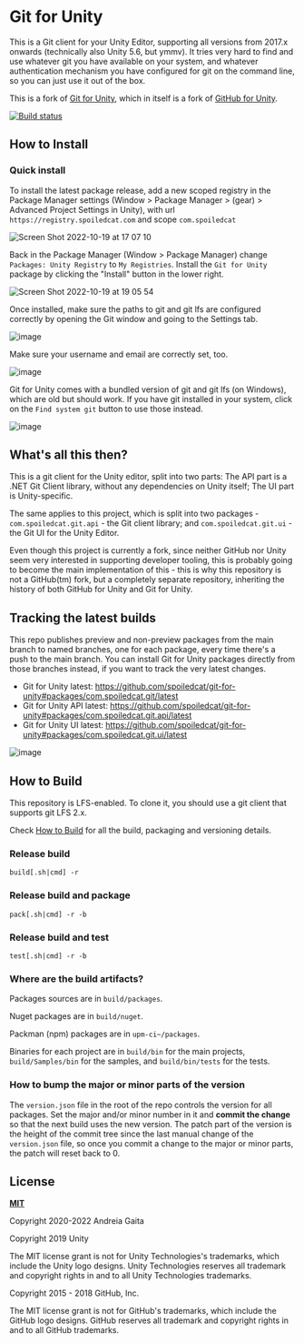 # Git for Unity

This is a Git client for your Unity Editor, supporting all versions from 2017.x onwards (technically also Unity 5.6, but ymmv). It tries very hard to find and use whatever git you have available on your system, and whatever authentication mechanism you have configured for git on the command line, so you can just use it out of the box.

This is a fork of [Git for Unity](https://github.com/unity-technologies/git-for-unity), which in itself is a fork of [GitHub for Unity](https://github.com/github-for-unity/Unity).

[![Build status](https://ci.appveyor.com/api/projects/status/8l2f8numfkp6yhnw?svg=true)](https://ci.appveyor.com/project/shana/git-for-unity)

## How to Install

### Quick install

To install the latest package release, add a new scoped registry in the Package Manager settings (Window > Package Manager > (gear) > Advanced Project Settings in Unity), with url `https://registry.spoiledcat.com` and scope `com.spoiledcat`

![Screen Shot 2022-10-19 at 17 07 10](https://user-images.githubusercontent.com/310137/196755895-a2865ae3-70bd-45cc-816d-535b46f09034.png)

Back in the Package Manager (Window > Package Manager) change `Packages: Unity Registry` to `My Registries`. Install the `Git for Unity` package by clicking the "Install" button in the lower right.

![Screen Shot 2022-10-19 at 19 05 54](https://user-images.githubusercontent.com/310137/196757921-57d29b3f-3376-45ba-8476-c5e1f1c505b6.png)

Once installed, make sure the paths to git and git lfs are configured correctly by opening the Git window and going to the Settings tab.

![image](https://user-images.githubusercontent.com/310137/196758333-178c9561-77fa-4d5b-8ee4-7113c4d8a1dd.png)

Make sure your username and email are correctly set, too.

![image](https://user-images.githubusercontent.com/310137/196758888-7118b3c6-bdbf-46c0-aaf7-68da7433a723.png)

Git for Unity comes with a bundled version of git and git lfs (on Windows), which are old but should work. If you have git installed in your system, click on the `Find system git` button to use those instead.

![image](https://user-images.githubusercontent.com/310137/196759278-d0ab5441-1992-40a7-92d8-bbd4ff38ed38.png)

## What's all this then?

This is a git client for the Unity editor, split into two parts: The API part is a .NET Git Client library, without any dependencies on Unity itself; The UI part is Unity-specific.

The same applies to this project, which is split into two packages - `com.spoiledcat.git.api` - the Git client library; and `com.spoiledcat.git.ui` - the Git UI for the Unity Editor.

Even though this project is currently a fork, since neither GitHub nor Unity seem very interested in supporting developer tooling, this is probably going to become the main implementation of this - this is why this repository is not a GitHub(tm) fork, but a completely separate repository, inheriting the history of both GitHub for Unity and Git for Unity.

## Tracking the latest builds

This repo publishes preview and non-preview packages from the main branch to named branches, one for each package, every time there's a push to the main branch. You can install Git for Unity packages directly from those branches instead, if you want to track the very latest changes.

- Git for Unity latest: https://github.com/spoiledcat/git-for-unity#packages/com.spoiledcat.git/latest
- Git for Unity API latest: https://github.com/spoiledcat/git-for-unity#packages/com.spoiledcat.git.api/latest
- Git for Unity UI latest: https://github.com/spoiledcat/git-for-unity#packages/com.spoiledcat.git.ui/latest

![image](https://user-images.githubusercontent.com/310137/196762066-56e71462-c634-4328-8d0a-00cf2b9e2de9.png)

## How to Build

This repository is LFS-enabled. To clone it, you should use a git client that supports git LFS 2.x.

Check [How to Build](https://raw.githubusercontent.com/spoiledcat/git-for-unity/master/BUILD.md) for all the build, packaging and versioning details.

### Release build 

`build[.sh|cmd] -r`

### Release build and package

`pack[.sh|cmd] -r -b`

### Release build and test

`test[.sh|cmd] -r -b`


### Where are the build artifacts?

Packages sources are in `build/packages`.

Nuget packages are in `build/nuget`.

Packman (npm) packages are in `upm-ci~/packages`.

Binaries for each project are in `build/bin` for the main projects, `build/Samples/bin` for the samples, and `build/bin/tests` for the tests.

### How to bump the major or minor parts of the version

The `version.json` file in the root of the repo controls the version for all packages.
Set the major and/or minor number in it and **commit the change** so that the next build uses the new version.
The patch part of the version is the height of the commit tree since the last manual change of the `version.json`
file, so once you commit a change to the major or minor parts, the patch will reset back to 0.

## License

**[MIT](LICENSE)**

Copyright 2020-2022 Andreia Gaita

Copyright 2019 Unity

The MIT license grant is not for Unity Technologies's trademarks, which include the Unity logo designs. Unity Technologies reserves all trademark and copyright rights in and to all Unity Technologies trademarks.

Copyright 2015 - 2018 GitHub, Inc.

The MIT license grant is not for GitHub's trademarks, which include the GitHub logo designs. GitHub reserves all trademark and copyright rights in and to all GitHub trademarks.

